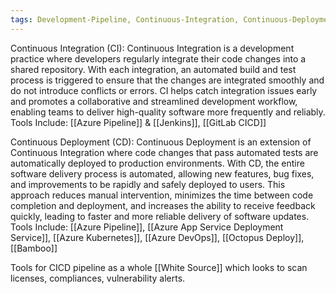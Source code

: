 ```yaml
---
tags: Development-Pipeline, Continuous-Integration, Continuous-Deployment, CI-CD
---
```


Continuous Integration (CI): Continuous Integration is a development practice where developers regularly integrate their code changes into a shared repository. With each integration, an automated build and test process is triggered to ensure that the changes are integrated smoothly and do not introduce conflicts or errors. CI helps catch integration issues early and promotes a collaborative and streamlined development workflow, enabling teams to deliver high-quality software more frequently and reliably.
Tools Include: [[Azure Pipeline]] & [[Jenkins]], [[GitLab CICD]]

Continuous Deployment (CD): Continuous Deployment is an extension of Continuous Integration where code changes that pass automated tests are automatically deployed to production environments. With CD, the entire software delivery process is automated, allowing new features, bug fixes, and improvements to be rapidly and safely deployed to users. This approach reduces manual intervention, minimizes the time between code completion and deployment, and increases the ability to receive feedback quickly, leading to faster and more reliable delivery of software updates.
Tools Include: [[Azure Pipeline]], [[Azure App Service Deployment Service]], [[Azure Kubernetes]], [[Azure DevOps]], [[Octopus Deploy]], [[Bamboo]]

Tools for CICD pipeline as a whole
[[White Source]] which looks to scan licenses, compliances, vulnerability alerts.